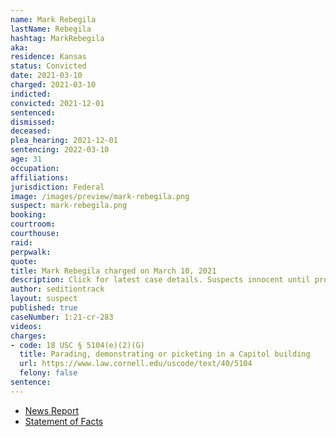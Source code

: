 ```yaml
---
name: Mark Rebegila
lastName: Rebegila
hashtag: MarkRebegila
aka:
residence: Kansas
status: Convicted
date: 2021-03-10
charged: 2021-03-10
indicted:
convicted: 2021-12-01
sentenced:
dismissed:
deceased:
plea_hearing: 2021-12-01
sentencing: 2022-03-10
age: 31
occupation:
affiliations:
jurisdiction: Federal
image: /images/preview/mark-rebegila.png
suspect: mark-rebegila.png
booking:
courtroom:
courthouse:
raid:
perpwalk:
quote:
title: Mark Rebegila charged on March 10, 2021
description: Click for latest case details. Suspects innocent until proven guilty.
author: seditiontrack
layout: suspect
published: true
caseNumber: 1:21-cr-283
videos:
charges:
- code: 18 USC § 5104(e)(2)(G)
  title: Parading, demonstrating or picketing in a Capitol building
  url: https://www.law.cornell.edu/uscode/text/40/5104
  felony: false
sentence:
---
```

- [News Report](https://www.kansas.com/news/local/crime/article249988189.html)
- [Statement of Facts](https://www.justice.gov/usao-dc/case-multi-defendant/file/1379146/download)
